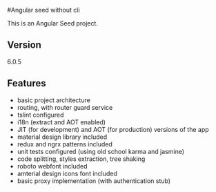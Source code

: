 #Angular seed without cli

This is an Angular Seed project.

## Version

6.0.5

## Features

- basic project architecture 
- routing, with router guard service
- tslint configured
- i18n (extract and AOT enabled)
- JIT (for development) and AOT (for production) versions of the app
- material design library included
- redux and ngrx patterns included
- unit tests configured (using old school karma and jasmine)
- code splitting, styles extraction, tree shaking
- roboto webfont included
- amterial design icons font included
- basic proxy implementation (with authentication stub)
